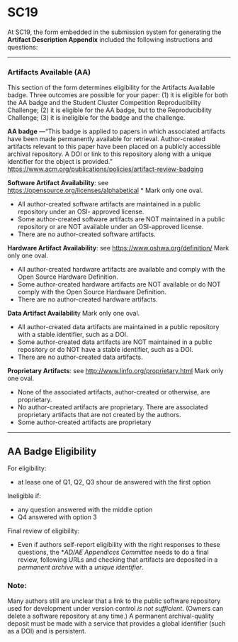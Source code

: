 # SC19

At SC19, the form embedded in the submission system for generating the **Artifact Description Appendix** 
included the following instructions and questions:

---

### Artifacts Available (AA)

This section of the form determines eligibility for the Artifacts Available badge. Three outcomes are possible for your paper: 
(1) it is eligible for both the AA badge and the Student Cluster Competition Reproducibility Challenge; 
(2) it is eligible for the AA badge, but to the Reproducibility Challenge; 
(3) it is ineligible for the badge and the challenge.

**AA badge** —“This badge is applied to papers in which associated artifacts have been made permanently available for retrieval. 
Author-created artifacts relevant to this paper have been placed on a publicly accessible archival repository. A DOI or link to this repository along with a unique identifier for the object is provided.”
https://www.acm.org/publications/policies/artifact-review-badging

**Software Artifact Availability**: see https://opensource.org/licenses/alphabetical * Mark only one oval.
- All author-created software artifacts are maintained in a public repository under an OSI- approved license.
- Some author-created software artifacts are NOT maintained in a public repository or are NOT available under an OSI-approved license.
- There are no author-created software artifacts.

**Hardware Artifact Availability**: see https://www.oshwa.org/definition/
Mark only one oval.
- All author-created hardware artifacts are available and comply with the Open Source Hardware Definition.
- Some author-created hardware artifacts are NOT available or do NOT comply with the Open Source Hardware Definition.
- There are no author-created hardware artifacts.

**Data Artifact Availabilit**y
Mark only one oval.
- All author-created data artifacts are maintained in a public repository with a stable identifier, such as a DOI.
- Some author-created data artifacts are NOT maintained in a public repository or do NOT have a stable identifier, such as a DOI.
- There are no author-created data artifacts.

**Proprietary Artifacts**: see http://www.linfo.org/proprietary.html
Mark only one oval.
- None of the associated artifacts, author-created or otherwise, are proprietary.
- No author-created artifacts are proprietary. There are associated proprietary artifacts that are not created by the authors.
- Some author-created artifacts are proprietary

---

## AA Badge Eligibility

For eligibility: 
- at lease one of Q1, Q2, Q3 shour de answered with the first option

Ineligible if:
- any question answered with the middle option
- Q4 answered with option 3

Final review of eligibility:
- Even if authors self-report eligibility with the right responses to these questions, the **AD/AE Appendices Committee*
needs to do a final review, following URLs and checking that artifacts are deposited in a _permanent archive_ with a _unique identifier_.

### Note:
Many authors still are unclear that a link to the public software repository used for development under version control _is not sufficient_.
(Owners can delete a software repository at any time.)
A permanent archival-quality deposit must be made with a service that provides a global identifier (such as a DOI) and is persistent.


